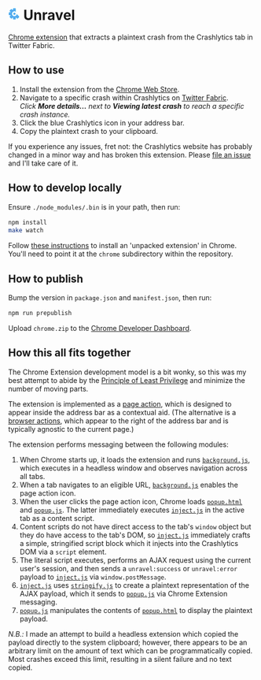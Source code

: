 # ![Icon](/chrome/img/icon-24.png) Unravel

[Chrome extension](https://chrome.google.com/webstore/detail/unravel/opccdmdchkjidmnneegkgglhgigpkopa)
that extracts a plaintext crash from the Crashlytics tab in Twitter Fabric.

## How to use

1. Install the extension from the [Chrome Web Store](https://chrome.google.com/webstore/detail/unravel/opccdmdchkjidmnneegkgglhgigpkopa).
1. Navigate to a specific crash within Crashlytics on [Twitter Fabric](https://fabric.io).  
   _Click **More details...** next to **Viewing latest crash** to reach a
   specific crash instance._
1. Click the blue Crashlytics icon in your address bar.
1. Copy the plaintext crash to your clipboard.

If you experience any issues, fret not: the Crashlytics website has probably
changed in a minor way and has broken this extension. Please [file an issue](https://github.com/jamesreggio/unravel/issues/new)
and I'll take care of it.

## How to develop locally

Ensure `./node_modules/.bin` is in your path, then run:

```bash
npm install
make watch
```

Follow [these instructions](https://developer.chrome.com/extensions/getstarted#unpacked)
to install an 'unpacked extension' in Chrome. You'll need to point it at the
`chrome` subdirectory within the repository.

## How to publish

Bump the version in `package.json` and `manifest.json`, then run:

```bash
npm run prepublish
```

Upload `chrome.zip` to the [Chrome Developer Dashboard](https://chrome.google.com/webstore/developer/dashboard).

## How this all fits together

The Chrome Extension development model is a bit wonky, so this was my best
attempt to abide by the [Principle of Least Privilege](https://en.wikipedia.org/wiki/Principle_of_least_privilege)
and minimize the number of moving parts.

The extension is implemented as a [page action](https://developer.chrome.com/extensions/pageAction),
which is designed to appear inside the address bar as a contextual aid. (The
alternative is a [browser actions](https://developer.chrome.com/extensions/browserAction),
which appear to the right of the address bar and is typically agnostic to the
current page.)

The extension performs messaging between the following modules:

1. When Chrome starts up, it loads the extension and runs [`background.js`](/src/background.js),
   which executes in a headless window and observes navigation across all tabs.
1. When a tab navigates to an eligible URL, [`background.js`](/src/background.js)
   enables the page action icon.
1. When the user clicks the page action icon, Chrome loads [`popup.html`](/chrome/popup.html)
   and [`popup.js`](/src/popup.js). The latter immediately executes [`inject.js`](/src/inject.js)
   in the active tab as a content script.
1. Content scripts do not have direct access to the tab's `window` object but
   they do have access to the tab's DOM, so [`inject.js`](/src/inject.js)
   immediately crafts a simple, stringified script block which it injects into
   the Crashlytics DOM via a `script` element.
1. The literal script executes, performs an AJAX request using the current
   user's session, and then sends a `unravel:success` or `unravel:error`
   payload to [`inject.js`](/src/inject.js) via `window.postMessage`.
1. [`inject.js`](/src/inject.js) uses [`stringify.js`](/src/stringify.js) to
   create a plaintext representation of the AJAX payload, which it sends to [`popup.js`](/src/popup.js)
   via Chrome Extension messaging.
1. [`popup.js`](/src/popup.js) manipulates the contents of [`popup.html`](/chrome/popup.html)
   to display the plaintext payload.

_N.B.:_ I made an attempt to build a headless extension which copied the
payload directly to the system clipboard; however, there appears to be an
arbitrary limit on the amount of text which can be programmatically copied.
Most crashes exceed this limit, resulting in a silent failure and no text
copied.
